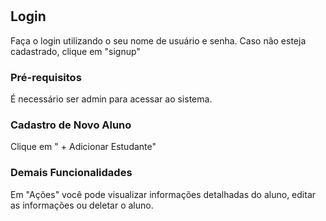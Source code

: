 # <h2>Login</h2>

Faça o login utilizando o seu nome de usuário e senha. Caso não esteja cadastrado, clique em "signup"

### Pré-requisitos

É necessário ser admin para acessar ao sistema. 


### Cadastro de Novo Aluno

Clique em " + Adicionar Estudante"

### Demais Funcionalidades

Em "Ações" você pode visualizar informações detalhadas do aluno, editar as informações ou deletar o aluno. 

